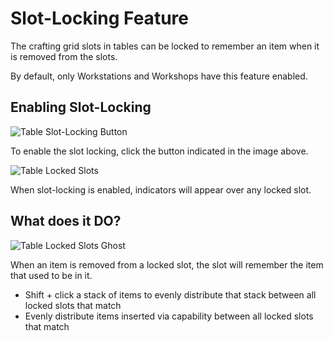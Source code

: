 # Slot-Locking Feature

The crafting grid slots in tables can be locked to remember an item when it is removed from the slots.

By default, only Workstations and Workshops have this feature enabled.

## Enabling Slot-Locking

![Table Slot-Locking Button](../images/table-slot-locking-button.png)

To enable the slot locking, click the button indicated in the image above.

![Table Locked Slots](../images/table-locked-slots.png)

When slot-locking is enabled, indicators will appear over any locked slot.

## What does it DO?

![Table Locked Slots Ghost](../images/table-locked-slots-ghost.png)

When an item is removed from a locked slot, the slot will remember the item that used to be in it.

* Shift + click a stack of items to evenly distribute that stack between all locked slots that match
* Evenly distribute items inserted via capability between all locked slots that match